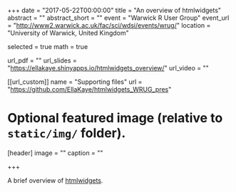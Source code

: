 +++
date = "2017-05-22T00:00:00"
title = "An overview of htmlwidgets"
abstract = ""
abstract_short = ""
event = "Warwick R User Group"
event_url = "http://www2.warwick.ac.uk/fac/sci/wdsi/events/wrug/"
location = "University of Warwick, United Kingdom"

selected = true
math = true

url_pdf = ""
url_slides = "https://ellakaye.shinyapps.io/htmlwidgets_overview/"
url_video = ""

[[url_custom]]
    name = "Supporting files"
    url = "https://github.com/EllaKaye/htmlwidgets_WRUG_pres"


# Optional featured image (relative to `static/img/` folder).
[header]
image = ""
caption = ""

+++

A brief overview of [htmlwidgets](http://www.htmlwidgets.org).